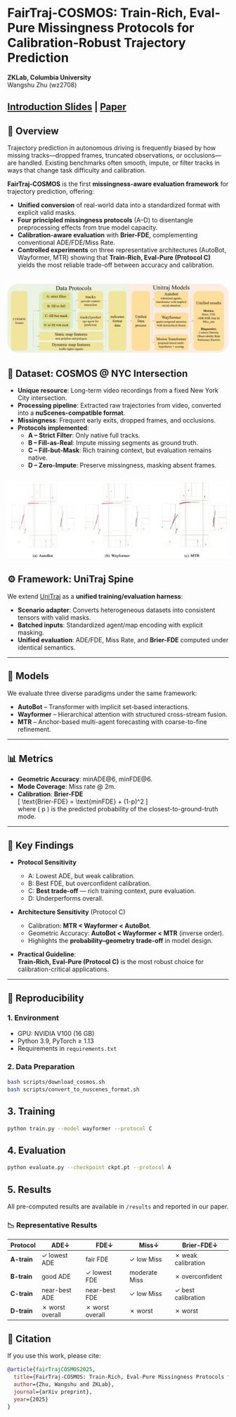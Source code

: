 # FairTraj-COSMOS: Train-Rich, Eval-Pure Missingness Protocols for Calibration-Robust Trajectory Prediction  

**ZKLab, Columbia University**  
Wangshu Zhu (wz2708)  

[**Introduction Slides**](docs/FairTraj.pptx)  |  [**Paper**](docs/FairTraj.pdf)  
---

## 🔑 Overview  
Trajectory prediction in autonomous driving is frequently biased by how missing tracks—dropped frames, truncated observations, or occlusions—are handled. Existing benchmarks often smooth, impute, or filter tracks in ways that change task difficulty and calibration.  

**FairTraj-COSMOS** is the first **missingness-aware evaluation framework** for trajectory prediction, offering:  
- **Unified conversion** of real-world data into a standardized format with explicit valid masks.  
- **Four principled missingness protocols** (A–D) to disentangle preprocessing effects from true model capacity.  
- **Calibration-aware evaluation** with **Brier-FDE**, complementing conventional ADE/FDE/Miss Rate.  
- **Controlled experiments** on three representative architectures (AutoBot, Wayformer, MTR) showing that **Train-Rich, Eval-Pure (Protocol C)** yields the most reliable trade-off between accuracy and calibration.  

![**workflow**](docs/FairTraj.png)
---

## 📂 Dataset: COSMOS @ NYC Intersection  
- **Unique resource**: Long-term video recordings from a fixed New York City intersection.  
- **Processing pipeline**: Extracted raw trajectories from video, converted into a **nuScenes-compatible format**.  
- **Missingness**: Frequent early exits, dropped frames, and occlusions.  
- **Protocols implemented**:  
  - **A – Strict Filter**: Only native full tracks.  
  - **B – Fill-as-Real**: Impute missing segments as ground truth.  
  - **C – Fill-but-Mask**: Rich training context, but evaluation remains native.  
  - **D – Zero-Impute**: Preserve missingness, masking absent frames.  

![**showcase**](docs/showcase.png)
---

## ⚙️ Framework: UniTraj Spine  
We extend [UniTraj](https://arxiv.org/abs/2403.15098) as a **unified training/evaluation harness**:  
- **Scenario adapter**: Converts heterogeneous datasets into consistent tensors with valid masks.  
- **Batched inputs**: Standardized agent/map encoding with explicit masking.  
- **Unified evaluation**: ADE/FDE, Miss Rate, and **Brier-FDE** computed under identical semantics.  

---

## 🧩 Models  
We evaluate three diverse paradigms under the same framework:  
- **AutoBot** – Transformer with implicit set-based interactions.  
- **Wayformer** – Hierarchical attention with structured cross-stream fusion.  
- **MTR** – Anchor-based multi-agent forecasting with coarse-to-fine refinement.  


---

## 📊 Metrics  
- **Geometric Accuracy**: minADE@6, minFDE@6.  
- **Mode Coverage**: Miss rate @ 2m.  
- **Calibration**: **Brier-FDE**  
  \[
  \text{Brier-FDE} = \text{minFDE} + (1-p)^2
  \]  
  where \( p \) is the predicted probability of the closest-to-ground-truth mode.  

---

## 🔬 Key Findings  
- **Protocol Sensitivity**  
  - A: Lowest ADE, but weak calibration.  
  - B: Best FDE, but overconfident calibration.  
  - C: **Best trade-off** — rich training context, pure evaluation.  
  - D: Underperforms overall.  

- **Architecture Sensitivity** (Protocol C)  
  - Calibration: **MTR < Wayformer < AutoBot**.  
  - Geometric Accuracy: **AutoBot < Wayformer < MTR** (inverse order).  
  - Highlights the **probability–geometry trade-off** in model design.  

- **Practical Guideline**:  
  **Train-Rich, Eval-Pure (Protocol C)** is the most robust choice for calibration-critical applications.  

---

## 🚀 Reproducibility  

### 1. Environment  
- GPU: NVIDIA V100 (16 GB)  
- Python 3.9, PyTorch ≥ 1.13  
- Requirements in `requirements.txt`  

### 2. Data Preparation  
```bash
bash scripts/download_cosmos.sh
bash scripts/convert_to_nuscenes_format.sh
```
## 3. Training
```bash
python train.py --model wayformer --protocol C
```
## 4. Evaluation
```bash
python evaluate.py --checkpoint ckpt.pt --protocol A
```
## 5. Results  

All pre-computed results are available in `/results` and reported in our paper.  

### 📉 Representative Results  

| Protocol | ADE↓                  | FDE↓                  | Miss↓       | Brier-FDE↓          |
|----------|-----------------------|-----------------------|-------------|---------------------|
| **A-train** | ✓ lowest ADE          | fair FDE              | ✓ low Miss  | ✗ weak calibration  |
| **B-train** | good ADE              | ✓ lowest FDE          | moderate Miss | ✗ overconfident     |
| **C-train** | near-best ADE         | near-best FDE         | ✓ low Miss  | ✓ best calibration  |
| **D-train** | ✗ worst overall       | ✗ worst overall       | ✗ worst     | ✗ worst             |


## 📖 Citation  

If you use this work, please cite:  

```bibtex
@article{fairTrajCOSMOS2025,
  title={FairTraj-COSMOS: Train-Rich, Eval-Pure Missingness Protocols for Calibration-Robust Trajectory Prediction},
  author={Zhu, Wangshu and ZKLab},
  journal={arXiv preprint},
  year={2025}
}
